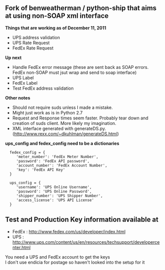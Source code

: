 Fork of benweatherman / python-ship that aims at using non-SOAP xml interface
-----------------------------------------------------------------------------

**Things that are working as of December 11, 2011**  
 * UPS address validation
 * UPS Rate Request
 * FedEx Rate Request
 
**Up next**  
 * Handle FedEx error message (these are sent back as SOAP errors.  FedEx non-SOAP must jsut wrap and send to soap interface)
 * UPS Label
 * FedEx Label
 * Test FedEx address validation
 
**Other notes**  
 * Should not require suds unless I made a mistake.
 * Might just work as is in Python 2.7
 * Request and Response times seem faster.  Probably tear down and creation of suds client. More likely my imagination.
 * XML interface generated with generateDS.py. (http://www.rexx.com/~dkuhlman/generateDS.html)

**ups_config and fedex_config need to be a dictionaries**

      fedex_config = {
         'meter_number': 'FedEx Meter Number', 
         'password': 'FedEx API password', 
         'account_number': 'FedEx Account Number', 
         'key': 'FedEx API Key'
      }
         
      ups_config = {
         'username': 'UPS Online Username',
         'password': 'UPS Online Password', 
         'shipper_number': 'UPS Shipper Number',
         'access_license': 'UPS API License'
      }

Test and Production Key information available at
------------------------------------------------
* FedEx : http://www.fedex.com/us/developer/index.html
* UPS : http://www.ups.com/content/us/en/resources/techsupport/developercenter.html

You need a UPS and FedEx account to get the keys  
I don't use endicia for postage so haven't looked into the setup for it  